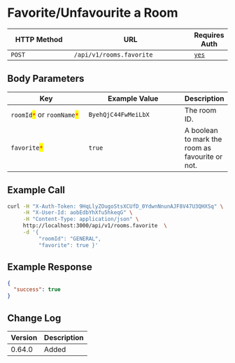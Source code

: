 # Favorite/Unfavourite a Room

<table><thead><tr><th width="163">HTTP Method</th><th width="298">URL</th><th>Requires Auth</th></tr></thead><tbody><tr><td><code>POST</code></td><td><code>/api/v1/rooms.favorite</code></td><td><a href="../../authentication-endpoints/"><code>yes</code></a></td></tr></tbody></table>

## Body Parameters

<table><thead><tr><th width="199.33333333333331">Key</th><th width="231">Example Value</th><th>Description</th></tr></thead><tbody><tr><td><code>roomId</code><mark style="color:red;"><code>*</code></mark> or <code>roomName</code><mark style="color:red;"><code>*</code></mark></td><td><code>ByehQjC44FwMeiLbX</code></td><td>The room ID.</td></tr><tr><td><code>favorite</code><mark style="color:red;"><code>*</code></mark> </td><td><code>true</code></td><td>A boolean to mark the room as favourite or not.</td></tr></tbody></table>

## Example Call

```bash
curl -H "X-Auth-Token: 9HqLlyZOugoStsXCUfD_0YdwnNnunAJF8V47U3QHXSq" \
     -H "X-User-Id: aobEdbYhXfu5hkeqG" \
     -H "Content-Type: application/json" \
     http://localhost:3000/api/v1/rooms.favorite  \
     -d '{ 
          "roomId": "GENERAL", 
          "favorite": true }'
```

## Example Response

```json
{
  "success": true
}
```

## Change Log

| Version | Description |
| ------- | ----------- |
| 0.64.0  | Added       |
